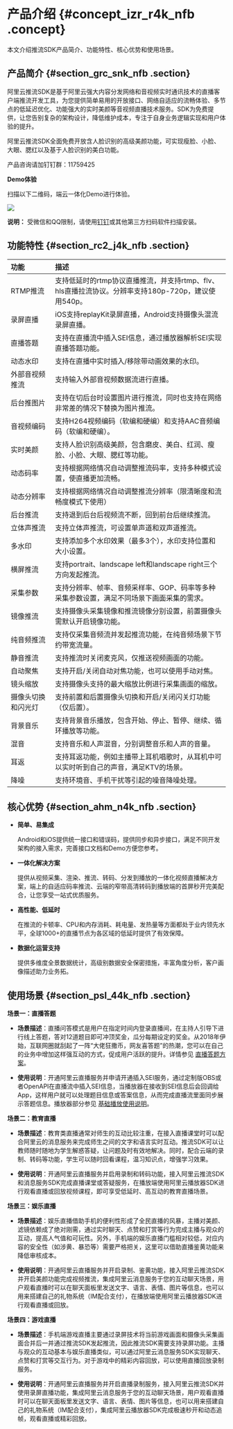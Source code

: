 # 产品介绍 {#concept_izr_r4k_nfb .concept}

本文介绍推流SDK产品简介、功能特性、核心优势和使用场景。

## 产品简介 {#section_grc_snk_nfb .section}

阿里云推流SDK是基于阿里云强大内容分发网络和音视频实时通讯技术的直播客户端推流开发工具，为您提供简单易用的开放接口、网络自适应的流畅体验、多节点的低延迟优化、功能强大的实时美颜等音视频直播技术服务。SDK为免费提供，让您告别复杂的架构设计，降低维护成本，专注于自身业务逻辑实现和用户体验的提升。

阿里云推流SDK全面免费开放含人脸识别的高级美颜功能，可实现瘦脸、小脸、大眼、腮红以及基于人脸识别的美白功能。

产品咨询请加钉钉群：11759425

**Demo体验**

扫描以下二维码，端云一体化Demo进行体验。

![](http://static-aliyun-doc.oss-cn-hangzhou.aliyuncs.com/assets/img/20911/154513240913962_zh-CN.png)

**说明：** 受微信和QQ限制，请使用[钉钉](https://itunes.apple.com/cn/app/%E9%92%89%E9%92%89/id930368978?spm=a2c4g.11186623.2.16.63da78d6yo1pIQ&mt=8)或其他第三方扫码软件扫描安装。

## 功能特性 {#section_rc2_j4k_nfb .section}

|功能|描述|
|:-|:-|
|RTMP推流|支持低延时的rtmp协议直播推流，并支持rtmp、flv、hls直播拉流协议。分辨率支持180p-720p，建议使用540p。|
|录屏直播|iOS支持replayKit录屏直播，Android支持摄像头混流录屏直播。|
|直播答题|支持在直播流中插入SEI信息，通过播放器解析SEI实现直播答题功能。|
|动态水印|支持在直播中实时插入/移除带动画效果的水印。|
|外部音视频推流|支持输入外部音视频数据流进行直播。|
|后台推图片|支持在切后台时设置图片进行推流，同时也支持在网络非常差的情况下替换为图片推流。|
|音视频编码|支持H264视频编码（软编和硬编）和支持AAC音频编码（软编和硬编）。|
|实时美颜|支持人脸识别高级美颜，包含磨皮、美白、红润、瘦脸、小脸、大眼、腮红等功能。|
|动态码率|支持根据网络情况自动调整推流码率，支持多种模式设置，使直播更加流畅。|
|动态分辨率|支持根据网络情况自动调整推流分辨率（限清晰度和流畅度模式下使用）|
|后台推流|支持退到后台后视频流不断，回到前台后继续推流。|
|立体声推流|支持立体声推流，可设置单声道和双声道推流。|
|多水印|支持添加多个水印效果（最多3个），水印支持位置和大小设置。|
|横屏推流|支持portrait、landscape left和landscape right三个方向发起推流。|
|采集参数|支持分辨率、帧率、音频采样率、GOP、码率等多种采集参数设置，满足不同场景下画面采集的需求。|
|镜像推流|支持摄像头采集镜像和推流镜像分别设置，前置摄像头需默认开启镜像功能。|
|纯音频推流|支持仅采集音频流并发起推流功能，在纯音频场景下节约带宽流量。|
|静音推流|支持推流时关闭麦克风，仅推送视频画面的功能。|
|自动聚焦|支持开启/关闭自动对焦功能，也可以使用手动对焦。|
|镜头缩放|支持摄像头支持的最大缩放比例进行采集画面的缩放。|
|摄像头切换和闪光灯|支持前置和后置摄像头切换和开启/关闭闪关灯功能（仅后置）。|
|背景音乐|支持背景音乐播放，包含开始、停止、暂停、继续、循环播放等功能。|
|混音|支持音乐和人声混音，分别调整音乐和人声的音量。|
|耳返|支持耳返功能，例如主播带上耳机唱歌时，从耳机中可以实时听到自己的声音，满足KTV的场景。|
|降噪|支持环境音、手机干扰等引起的噪音降噪处理。|

## 核心优势 {#section_ahm_n4k_nfb .section}

-   **简单、易集成**

    Android和iOS提供统一接口和错误码，提供同步和异步接口，满足不同开发架构的接入需求，完善接口文档和Demo方便您参考。

-   **一体化解决方案**

    提供从视频采集、渲染、推流、转码、分发到播放的一体化视频直播解决方案，端上的自适应码率推流、云端的窄带高清转码到播放端的首屏秒开完美配合，让您享受一站式优质服务。

-   **高性能、低延时**

    在推流的卡顿率、CPU和内存消耗、耗电量、发热量等方面都处于业内领先水平，全球1000+的直播节点为各区域的低延时提供了有效保障。

-   **数据化运营支持**

    提供多维度全景数据统计，高级别数据安全保密措施，丰富角度分析，客户画像描述助力业务拓。


## 使用场景 {#section_psl_44k_nfb .section}

**场景一：直播答题**

-   **场景描述**：直播问答模式是用户在指定时间内登录直播间，在主持人引导下进行线上答题，答对12道题目即可冲顶奖金，瓜分每期设定的奖金。从2018年伊始，互联网圈就刮起了一阵“大佬狂撒币，网友喜答题”的热潮，您可以在自己的业务中增加这样强互动的方式，促成用户活跃的提升。详情参见 [直播答题方案](https://promotion.aliyun.com/ntms/solution/livequizshow.html?spm=a2c4g.11186623.2.17.63da78d6yo1pIQ)。

-   **使用说明**：开通阿里云直播服务并申请开通插入SEI服务，通过定制版OBS或者OpenAPI在直播流中插入SEI信息，当播放器在接收到SEI信息后会回调给App，这样用户就可以处理题目信息或答案信息，从而完成直播流里面同步展示答题信息。播放器部分参见 [基础播放使用说明](https://help.aliyun.com/document_detail/61431.html?spm=a2c4g.11186623.2.18.63da78d6yo1pIQ)。


**场景二：教育直播**

-   **场景描述**：教育类直播通常对师生的互动比较注重，在接入直播课堂时可以配合阿里云的消息服务来完成师生之间的文字和语言实时互动。推流SDK可以让教师随时随地为学生解惑答疑，让问题及时有效地解决。同时，配合云端的录制、转码等功能，学生可以随时回看课程，温习知识点，增强学习效果。

-   **使用说明**：开通阿里云直播服务并启用录制和转码功能，接入阿里云推流SDK和消息服务SDK完成直播课堂或答疑服务，在播放端使用阿里云播放器SDK进行观看直播或回放视频课程，即可享受低延时、高互动的教育直播场景。


**场景三：娱乐直播**

-   **场景描述**：娱乐直播借助手机的便利性形成了全民直播的风暴，主播对美颜、滤镜依赖成了绝对刚需，通过实时聊天、点赞和打赏等行为完成主播与观众的互动，提高人气值和可玩性。另外，手机端的娱乐直播门槛相对较低，对应内容的安全性（如涉黄、暴恐等）需要严格把关，这里可以借助直播鉴黄功能来降低审核成本。

-   **使用说明**：开通阿里云直播服务并开启录制、鉴黄功能，接入阿里云推流SDK并开启美颜功能完成视频推流，集成阿里云消息服务于您的互动聊天场景，用户观看直播时可以在聊天面板里发送文字、语言、表情、图片等信息，也可以用来搭建自己的礼物系统（IM配合支付），在播放端使用阿里云播放器SDK进行观看直播或回放。


**场景四：游戏直播**

-   **场景描述**：手机端游戏直播主要通过录屏技术将当前游戏画面和摄像头采集画面合并后一并通过推流SDK发起推流，因此推流SDK需要支持录屏功能。主播与观众的互动基本与娱乐直播类似，可以通过阿里云消息服务SDK实现聊天、点赞和打赏等交互行为。对于游戏中的精彩内容回放，可以使用直播回放录制服务。

-   **使用说明**：开通阿里云直播服务并开启直播录制服务，接入阿里云推流SDK并使用录屏直播功能，集成阿里云消息服务于您的互动聊天场景，用户观看直播时可以在聊天面板里发送文字、语言、表情、图片等信息，也可以用来搭建自己的礼物系统（IM配合支付），集成阿里云播放器SDK完成极速秒开和动态追帧，观看直播或精彩回放。


